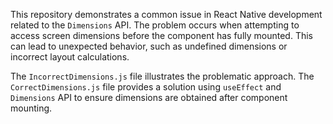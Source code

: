 This repository demonstrates a common issue in React Native development related to the `Dimensions` API.  The problem occurs when attempting to access screen dimensions before the component has fully mounted. This can lead to unexpected behavior, such as undefined dimensions or incorrect layout calculations.

The `IncorrectDimensions.js` file illustrates the problematic approach.  The `CorrectDimensions.js` file provides a solution using `useEffect` and `Dimensions` API to ensure dimensions are obtained after component mounting.
